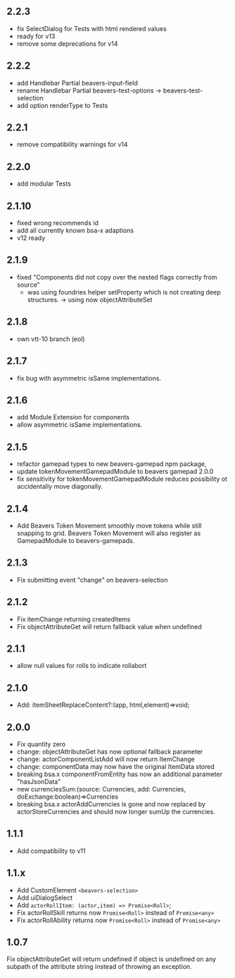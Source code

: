 ## 2.2.3
- fix SelectDialog for Tests with html rendered values
- ready for v13
- remove some deprecations for v14
## 2.2.2
- add Handlebar Partial beavers-input-field
- rename Handlebar Partial beavers-test-options -> beavers-test-selection
- add option renderType to Tests
## 2.2.1
- remove compatibility warnings for v14
## 2.2.0
- add modular Tests
## 2.1.10
- fixed wrong recommends id
- add all currently known bsa-x adaptions
- v12 ready
## 2.1.9
- fixed "Components did not copy over the nested flags correctly from source"
  - was using foundries helper setProperty which is not creating deep structures. -> using now objectAttributeSet
## 2.1.8
- own vtt-10 branch (eol)
## 2.1.7
- fix bug with asymmetric isSame implementations.
## 2.1.6
- add Module Extension for components
- allow asymmetric isSame implementations.
## 2.1.5
- refactor gamepad types to new beavers-gamepad npm package,
- update tokenMovementGamepadModule to beavers gamepad 2.0.0
- fix sensitivity for tokenMovementGamepadModule reduces possibility ot accidentally move diagonally.
## 2.1.4
- Add Beavers Token Movement smoothly move tokens while still snapping to grid.
Beavers Token Movement will also register as GamepadModule to beavers-gamepads.
## 2.1.3
- Fix submitting event "change" on beavers-selection
## 2.1.2
- Fix itemChange returning createdItems
- Fix objectAttributeGet will return fallback value when undefined
## 2.1.1
- allow null values for rolls to indicate rollabort
## 2.1.0
- Add: itemSheetReplaceContent?:(app, html,element)=>void;
## 2.0.0
- Fix quantity zero
- change: objectAttributeGet has now optional fallback parameter
- change: actorComponentListAdd will now return ItemChange
- change: componentData may now have the original ItemData stored
- breaking bsa.x componentFromEntity has now an additional parameter "hasJsonData"
- new currenciesSum:(source: Currencies, add: Currencies, doExchange:boolean)=>Currencies
- breaking bsa.x actorAddCurrencies is gone and now replaced by actorStoreCurrencies and should now longer sumUp the currencies.
## 1.1.1
- Add compatibility to v11
## 1.1.x
- Add CustomElement `<beavers-selection>`
- Add uiDialogSelect
- Add `actorRollItem: (actor,item) => Promise<Roll>`;
- Fix actorRollSkill returns now `Promise<Roll>` instead of `Promise<any>`
- Fix actorRollAbility returns now `Promise<Roll>` instead of `Promise<any>`
## 1.0.7
Fix objectAttributeGet will return undefined if object is undefined on any subpath of the attribute string instead of throwing an exception.
